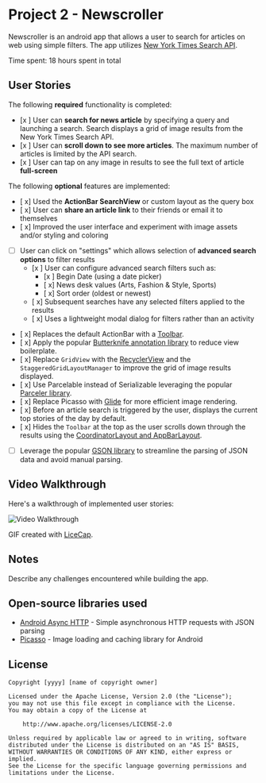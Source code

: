 # Project 2 - Newscroller

Newscroller is an android app that allows a user to search for articles on web using simple filters. The app utilizes [New York Times Search API](http://developer.nytimes.com/docs/read/article_search_api_v2).

Time spent: 18 hours spent in total

## User Stories

The following **required** functionality is completed:

* [x ] User can **search for news article** by specifying a query and launching a search. Search displays a grid of image results from the New York Times Search API.
* [x ] User can **scroll down to see more articles**. The maximum number of articles is limited by the API search.
* [x ] User can tap on any image in results to see the full text of article **full-screen**

The following **optional** features are implemented:

* [ x] Used the **ActionBar SearchView** or custom layout as the query box
* [ x] User can **share an article link** to their friends or email it to themselves
* [ x] Improved the user interface and experiment with image assets and/or styling and coloring
* [ ] User can click on "settings" which allows selection of **advanced search options** to filter results
  * [x ] User can configure advanced search filters such as:
    * [x ] Begin Date (using a date picker)
    * [ x] News desk values (Arts, Fashion & Style, Sports)
    * [ x] Sort order (oldest or newest)
  * [ x] Subsequent searches have any selected filters applied to the results
  * [ x] Uses a lightweight modal dialog for filters rather than an activity
* [ x] Replaces the default ActionBar with a [Toolbar](http://guides.codepath.com/android/Using-the-App-ToolBar).
* [ x] Apply the popular [Butterknife annotation library](http://guides.codepath.com/android/Reducing-View-Boilerplate-with-Butterknife) to reduce view boilerplate.
* [ x] Replace `GridView` with the [RecyclerView](http://guides.codepath.com/android/Using-the-RecyclerView) and the `StaggeredGridLayoutManager` to improve the grid of image results displayed.
* [ x] Use Parcelable instead of Serializable leveraging the popular [Parceler library](http://guides.codepath.com/android/Using-Parceler).
* [ x] Replace Picasso with [Glide](http://inthecheesefactory.com/blog/get-to-know-glide-recommended-by-google/en) for more efficient image rendering.
* [ x] Before an article search is triggered by the user, displays the current top stories of the day by default.
* [ x] Hides the `Toolbar` at the top as the user scrolls down through the results using the [CoordinatorLayout and AppBarLayout](http://guides.codepath.com/android/Using-the-App-ToolBar#reacting-to-scroll).
* [ ] Leverage the popular [GSON library](http://guides.codepath.com/android/Using-Android-Async-Http-Client#decoding-with-gson-library) to streamline the parsing of JSON data and avoid manual parsing.


## Video Walkthrough

Here's a walkthrough of implemented user stories:

<img src='http://i.imgur.com/5VyA54A.gif' title='Video Walkthrough' width='' alt='Video Walkthrough' />

GIF created with [LiceCap](http://www.cockos.com/licecap/).

## Notes

Describe any challenges encountered while building the app.

## Open-source libraries used

- [Android Async HTTP](https://github.com/loopj/android-async-http) - Simple asynchronous HTTP requests with JSON parsing
- [Picasso](http://square.github.io/picasso/) - Image loading and caching library for Android

## License

    Copyright [yyyy] [name of copyright owner]

    Licensed under the Apache License, Version 2.0 (the "License");
    you may not use this file except in compliance with the License.
    You may obtain a copy of the License at

        http://www.apache.org/licenses/LICENSE-2.0

    Unless required by applicable law or agreed to in writing, software
    distributed under the License is distributed on an "AS IS" BASIS,
    WITHOUT WARRANTIES OR CONDITIONS OF ANY KIND, either express or implied.
    See the License for the specific language governing permissions and
    limitations under the License.
